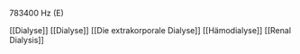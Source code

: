 783400 Hz (E)

[[Dialyse]]
[[Dialyse]]
[[Die extrakorporale Dialyse]]
[[Hämodialyse]]
[[Renal Dialysis]]
